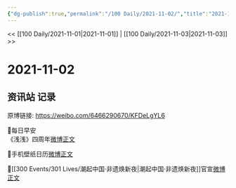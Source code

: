 ```yaml
---
{"dg-publish":true,"permalink":"/100 Daily/2021-11-02/","title":"2021-11-02","created":"2022-12-23T11:31:39.000+08:00","updated":"2023-02-26T00:50:23.000+08:00"}
---
```



<< [[100 Daily/2021-11-01\|2021-11-01]] | [[100 Daily/2021-11-03\|2021-11-03]] >>

# 2021-11-02

## 资讯站 记录

原博链接: https://weibo.com/6466290670/KFDeLgYL6

🌟每日早安  
《浅浅》四周年[微博正文](https://weibo.com/detail/4699017554693464)

🌟手机壁纸日历[微博正文](https://weibo.com/detail/4699138577142530)

🌟[[300 Events/301 Lives/潮起中国·非遗焕新夜\|潮起中国·非遗焕新夜]]官宣[微博正文](https://weibo.com/detail/4699179009969400)
